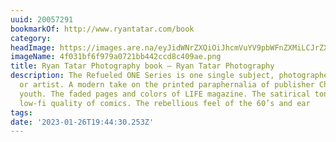 ```yaml
---
uuid: 20057291
bookmarkOf: http://www.ryantatar.com/book
category:
headImage: https://images.are.na/eyJidWNrZXQiOiJhcmVuYV9pbWFnZXMiLCJrZXkiOiIyMDA1NzI5MS9vcmlnaW5hbF80ZjAzMWJmNmY5NzlhMDcyMWJiNDQyY2NkOGM0MDlhZS5wbmciLCJlZGl0cyI6eyJyZXNpemUiOnsid2lkdGgiOjEyMDAsImhlaWdodCI6MTIwMCwiZml0IjoiaW5zaWRlIiwid2l0aG91dEVubGFyZ2VtZW50Ijp0cnVlfSwid2VicCI6eyJxdWFsaXR5Ijo5MH0sImpwZWciOnsicXVhbGl0eSI6OTB9LCJyb3RhdGUiOm51bGx9fQ==?bc=0
imageName: 4f031bf6f979a0721bb442ccd8c409ae.png
title: Ryan Tatar Photography book — Ryan Tatar Photography
description: The Refueled ONE Series is one single subject, photographer, craftsman
  or artist. A modern take on the printed paraphernalia of publisher Chris Brown’s
  youth. The faded pages and colors of LIFE magazine. The satirical tone of MAD. The
  low-fi quality of comics. The rebellious feel of the 60’s and ear
tags:
date: '2023-01-26T19:44:30.253Z'
---
```

